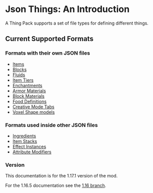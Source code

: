 # Json Things: An Introduction

A Thing Pack supports a set of file types for defining different things.

## Current Supported Formats

### Formats with their own JSON files

* [Items](./formats/Items.md)
* [Blocks](./formats/Blocks.md)
* [Fluids](./formats/Fluids.md)
* [Item Tiers](./formats/ItemTiers.md)
* [Enchantments](./formats/Enchantments.md)
* [Armor Materials](./formats/ArmorMaterials.md)
* [Block Materials](./formats/BlockMaterials.md)
* [Food Definitions](./formats/Food.md)
* [Creative Mode Tabs](./formats/CreativeModeTabs.md)
* [Voxel Shape models](./formats/VoxelShapes.md)

### Formats used inside other JSON files

* [Ingredients](./formats/Ingredient.md)
* [Item Stacks](./formats/ItemStack.md)
* [Effect Instances](./formats/EffectInstances.md)
* [Attribute Modifiers](./formats/AttributeModifiers.md)

### Version

This documentation is for the 1.17.1 version of the mod.

For the 1.16.5 documentation see the [1.16 branch](https://github.com/gigaherz/JsonThings/blob/1.16/documentation/Introduction.md).